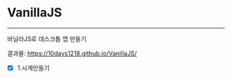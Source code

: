 # VanillaJS

------

바닐라JS로 데스크톱 앱 만들기

결과물: https://10days1218.github.io/VanillaJS/

- [x] 1.시계만들기

